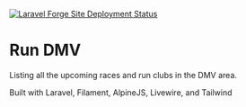 [![Laravel Forge Site Deployment Status](https://img.shields.io/endpoint?url=https%3A%2F%2Fforge.laravel.com%2Fsite-badges%2Ffa0db02c-24b1-45ec-9505-925a1469ad59%3Fdate%3D1%26label%3D1%26commit%3D1&style=flat-square)](https://forge.laravel.com/servers/842661/sites/2468197)

# Run DMV
Listing all the upcoming races and run clubs in the DMV area.


Built with Laravel, Filament, AlpineJS, Livewire, and Tailwind
